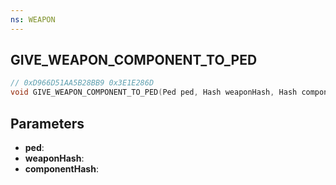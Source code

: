 ```yaml
---
ns: WEAPON
---
```

## GIVE_WEAPON_COMPONENT_TO_PED

```c
// 0xD966D51AA5B28BB9 0x3E1E286D
void GIVE_WEAPON_COMPONENT_TO_PED(Ped ped, Hash weaponHash, Hash componentHash);
```


## Parameters
* **ped**: 
* **weaponHash**: 
* **componentHash**: 

